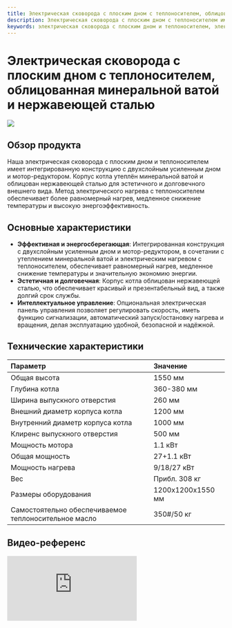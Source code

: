 ```yaml
---
title: Электрическая сковорода с плоским дном с теплоносителем, облицованная минеральной ватой и нержавеющей сталью - Shandong Shengshi Hecheng Machinery Co., Ltd.
description: Электрическая сковорода с плоским дном с теплоносителем имеет двухслойное усиленное дно и интегрированный мотор-редуктор, утепление минеральной ватой, облицовку нержавеющей сталью, электрический нагрев теплоносителя для равномерного нагрева, энергосбережение и экологичность.
keywords: электрическая сковорода с плоским дном и теплоносителем, электрическая сковорода, сковорода с теплоносителем, плоская сковорода, сковорода для масличных семян, оборудование для жарки, электрическая сковорода для нагрева, сковорода с утеплением минеральной ватой, сковорода из нержавеющей стали, сковорода для переработки масличных семян, жарочная машина, оборудование для электрической жарки
---
```


# Электрическая сковорода с плоским дном с теплоносителем, облицованная минеральной ватой и нержавеющей сталью
![](https://i.postimg.cc/3KvT2YJ1/202509051516277.png?dl=1)

## Обзор продукта

Наша электрическая сковорода с плоским дном и теплоносителем имеет интегрированную конструкцию с двухслойным усиленным дном и мотор-редуктором. Корпус котла утеплён минеральной ватой и облицован нержавеющей сталью для эстетичного и долговечного внешнего вида. Метод электрического нагрева с теплоносителем обеспечивает более равномерный нагрев, медленное снижение температуры и высокую энергоэффективность.

## Основные характеристики

- **Эффективная и энергосберегающая**: Интегрированная конструкция с двухслойным усиленным дном и мотор-редуктором, в сочетании с утеплением минеральной ватой и электрическим нагревом с теплоносителем, обеспечивает равномерный нагрев, медленное снижение температуры и значительную экономию энергии.  
- **Эстетичная и долговечная**: Корпус котла облицован нержавеющей сталью, что обеспечивает красивый и презентабельный вид, а также долгий срок службы.  
- **Интеллектуальное управление**: Опциональная электрическая панель управления позволяет регулировать скорость, иметь функцию сигнализации, автоматический запуск/остановку нагрева и вращения, делая эксплуатацию удобной, безопасной и надёжной.

## Технические характеристики

| Параметр                          | Значение             |
| :-------------------------------- | :----------------- |
| Общая высота                       | 1550 мм            |
| Глубина котла                      | 360-380 мм          |
| Ширина выпускного отверстия        | 260 мм              |
| Внешний диаметр корпуса котла      | 1200 мм             |
| Внутренний диаметр корпуса котла   | 1000 мм             |
| Клиренс выпускного отверстия       | 500 мм              |
| Мощность мотора                    | 1.1 кВт             |
| Общая мощность                      | 27+1.1 кВт          |
| Мощность нагрева                   | 9/18/27 кВт         |
| Вес                                | Прибл. 308 кг       |
| Размеры оборудования               | 1200x1200x1550 мм   |
| Самостоятельно обеспечиваемое теплоносительное масло | 350#/50 кг        |

## Видео-референс

<div class="video-container">
  <iframe src="https://www.youtube.com/embed/7R_KAefASfo" frameborder="0" allow="accelerometer; autoplay; clipboard-write; encrypted-media; gyroscope; picture-in-picture" allowfullscreen></iframe>
</div>